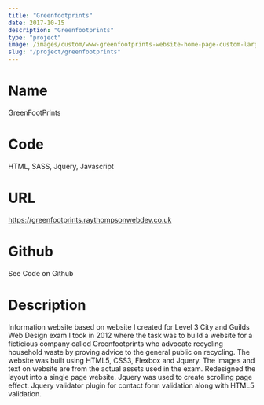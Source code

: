 ```yaml
---
title: "Greenfootprints"
date: 2017-10-15
description: "Greenfootprints"
type: "project"
image: /images/custom/www-greenfootprints-website-home-page-custom-large.png
slug: "/project/greenfootprints"
---
```


# Name

GreenFootPrints

# Code

HTML, SASS, Jquery, Javascript

# URL

https://greenfootprints.raythompsonwebdev.co.uk

# Github

See Code on Github

# Description

Information website based on website I created for Level 3 City and Guilds Web Design exam I took in 2012 where the task was to build a website for a ficticious company called Greenfootprints who advocate recycling household waste by proving advice to the general public on recycling. The website was built using HTML5, CSS3, Flexbox and Jquery. The images and text on website are from the actual assets used in the exam. Redesigned the layout into a single page website. Jquery was used to create scrolling page effect. Jquery validator plugin for contact form validation along with HTML5 validation.

